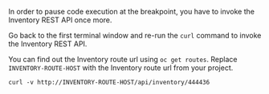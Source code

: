 In order to pause code execution at the breakpoint, you have to invoke the Inventory 
REST API once more.

Go back to the first terminal window and re-run the `curl` command to 
invoke the Inventory REST API.

You can find out the Inventory route url using `oc get routes`. Replace 
`INVENTORY-ROUTE-HOST` with the Inventory route url from your project.

```curl -v http://INVENTORY-ROUTE-HOST/api/inventory/444436```
